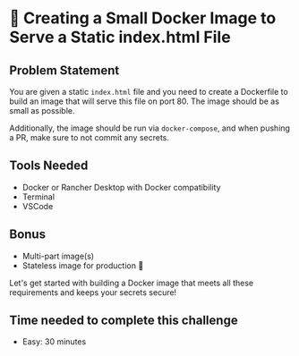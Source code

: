 # 🐳 Creating a Small Docker Image to Serve a Static index.html File

## Problem Statement
You are given a static `index.html` file and you need to create a Dockerfile to build an image that will serve this file on port 80. The image should be as small as possible.

Additionally, the image should be run via `docker-compose`, and when pushing a PR, make sure to not commit any secrets.

## Tools Needed
- Docker or Rancher Desktop with Docker compatibility
- Terminal
- VSCode

## Bonus
- Multi-part image(s)
- Stateless image for production 🚀

Let's get started with building a Docker image that meets all these requirements and keeps your secrets secure!

## Time needed to complete this challenge
- Easy: 30 minutes